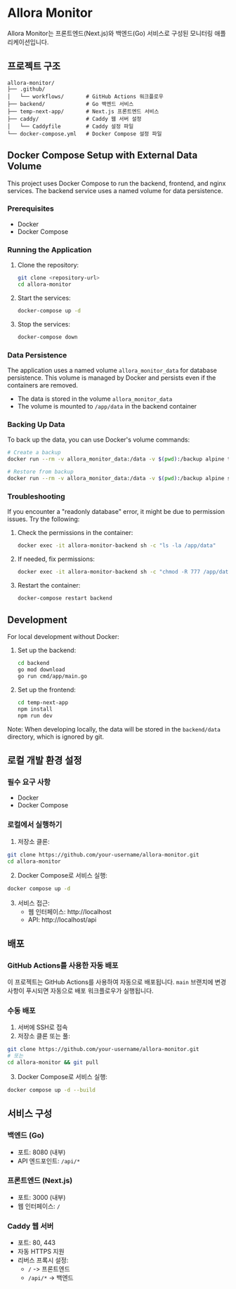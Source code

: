 # Allora Monitor

Allora Monitor는 프론트엔드(Next.js)와 백엔드(Go) 서비스로 구성된 모니터링 애플리케이션입니다.

## 프로젝트 구조

```
allora-monitor/
├── .github/
│   └── workflows/       # GitHub Actions 워크플로우
├── backend/             # Go 백엔드 서비스
├── temp-next-app/       # Next.js 프론트엔드 서비스
├── caddy/               # Caddy 웹 서버 설정
│   └── Caddyfile        # Caddy 설정 파일
└── docker-compose.yml   # Docker Compose 설정 파일
```

## Docker Compose Setup with External Data Volume

This project uses Docker Compose to run the backend, frontend, and nginx services. The backend service uses a named volume for data persistence.

### Prerequisites

-   Docker
-   Docker Compose

### Running the Application

1. Clone the repository:

    ```bash
    git clone <repository-url>
    cd allora-monitor
    ```

2. Start the services:

    ```bash
    docker-compose up -d
    ```

3. Stop the services:
    ```bash
    docker-compose down
    ```

### Data Persistence

The application uses a named volume `allora_monitor_data` for database persistence. This volume is managed by Docker and persists even if the containers are removed.

-   The data is stored in the volume `allora_monitor_data`
-   The volume is mounted to `/app/data` in the backend container

### Backing Up Data

To back up the data, you can use Docker's volume commands:

```bash
# Create a backup
docker run --rm -v allora_monitor_data:/data -v $(pwd):/backup alpine tar -czf /backup/allora_monitor_data_backup.tar.gz /data

# Restore from backup
docker run --rm -v allora_monitor_data:/data -v $(pwd):/backup alpine sh -c "cd /data && tar -xzf /backup/allora_monitor_data_backup.tar.gz --strip 1"
```

### Troubleshooting

If you encounter a "readonly database" error, it might be due to permission issues. Try the following:

1. Check the permissions in the container:

    ```bash
    docker exec -it allora-monitor-backend sh -c "ls -la /app/data"
    ```

2. If needed, fix permissions:

    ```bash
    docker exec -it allora-monitor-backend sh -c "chmod -R 777 /app/data"
    ```

3. Restart the container:
    ```bash
    docker-compose restart backend
    ```

## Development

For local development without Docker:

1. Set up the backend:

    ```bash
    cd backend
    go mod download
    go run cmd/app/main.go
    ```

2. Set up the frontend:
    ```bash
    cd temp-next-app
    npm install
    npm run dev
    ```

Note: When developing locally, the data will be stored in the `backend/data` directory, which is ignored by git.

## 로컬 개발 환경 설정

### 필수 요구 사항

-   Docker
-   Docker Compose

### 로컬에서 실행하기

1. 저장소 클론:

```bash
git clone https://github.com/your-username/allora-monitor.git
cd allora-monitor
```

2. Docker Compose로 서비스 실행:

```bash
docker compose up -d
```

3. 서비스 접근:
    - 웹 인터페이스: http://localhost
    - API: http://localhost/api

## 배포

### GitHub Actions를 사용한 자동 배포

이 프로젝트는 GitHub Actions를 사용하여 자동으로 배포됩니다. `main` 브랜치에 변경 사항이 푸시되면 자동으로 배포 워크플로우가 실행됩니다.

### 수동 배포

1. 서버에 SSH로 접속
2. 저장소 클론 또는 풀:

```bash
git clone https://github.com/your-username/allora-monitor.git
# 또는
cd allora-monitor && git pull
```

3. Docker Compose로 서비스 실행:

```bash
docker compose up -d --build
```

## 서비스 구성

### 백엔드 (Go)

-   포트: 8080 (내부)
-   API 엔드포인트: `/api/*`

### 프론트엔드 (Next.js)

-   포트: 3000 (내부)
-   웹 인터페이스: `/`

### Caddy 웹 서버

-   포트: 80, 443
-   자동 HTTPS 지원
-   리버스 프록시 설정:
    -   `/` -> 프론트엔드
    -   `/api/*` -> 백엔드
